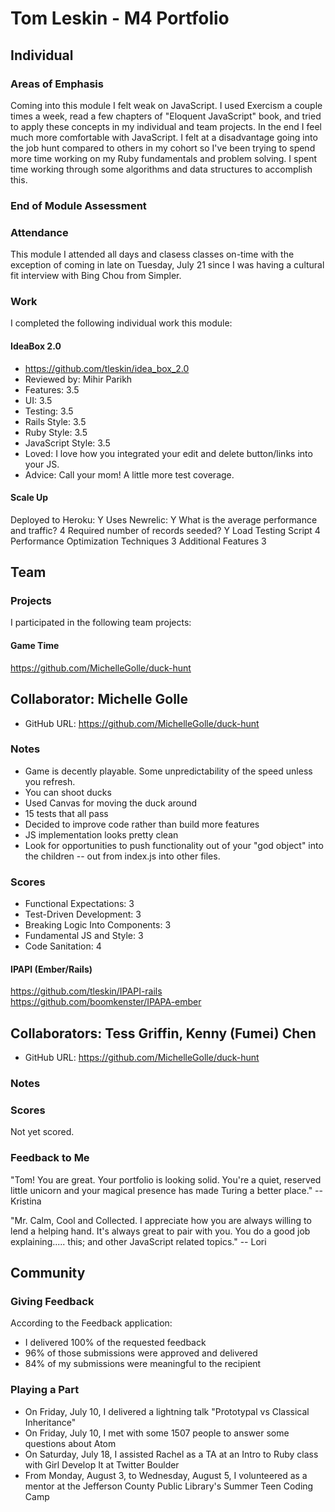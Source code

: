 # Tom Leskin - M4 Portfolio

## Individual

### Areas of Emphasis

Coming into this module I felt weak on JavaScript. I used Exercism a couple times a week, read a few chapters of "Eloquent JavaScript" book, and tried to apply these concepts in my individual and team projects. In the end I feel much more comfortable with JavaScript. I felt at a disadvantage going into the job hunt compared to others in my cohort so I've been trying to spend more time working on my Ruby fundamentals and problem solving. I spent time working through some algorithms and data structures to accomplish this.

### End of Module Assessment

### Attendance

This module I attended all days and clasess classes on-time with the exception of coming in late on Tuesday, July 21 since I was having a cultural fit interview with Bing Chou from Simpler.

### Work

I completed the following individual work this module:


#### IdeaBox 2.0

- https://github.com/tleskin/idea_box_2.0
- Reviewed by: Mihir Parikh
- Features: 3.5
- UI: 3.5
- Testing: 3.5
- Rails Style: 3.5
- Ruby Style: 3.5
- JavaScript Style: 3.5
- Loved: I love how you integrated your edit and delete button/links into your JS.
- Advice: Call your mom! A little more test coverage.

#### Scale Up

Deployed to Heroku: Y
Uses Newrelic: Y
What is the average performance and traffic? 4
Required number of records seeded? Y
Load Testing Script 4
Performance Optimization Techniques 3
Additional Features 3

## Team

### Projects

I participated in the following team projects:

#### Game Time

https://github.com/MichelleGolle/duck-hunt

## Collaborator: Michelle Golle

* GitHub URL: https://github.com/MichelleGolle/duck-hunt

### Notes

* Game is decently playable. Some unpredictability of the speed unless you refresh.
* You can shoot ducks
* Used Canvas for moving the duck around
* 15 tests that all pass
* Decided to improve code rather than build more features
* JS implementation looks pretty clean
* Look for opportunities to push functionality out of your "god object" into the children -- out from index.js into other files.

### Scores

* Functional Expectations: 3
* Test-Driven Development: 3
* Breaking Logic Into Components: 3
* Fundamental JS and Style: 3
* Code Sanitation: 4

#### IPAPI (Ember/Rails)

https://github.com/tleskin/IPAPI-rails
https://github.com/boomkenster/IPAPA-ember

## Collaborators: Tess Griffin, Kenny (Fumei) Chen

* GitHub URL: https://github.com/MichelleGolle/duck-hunt

### Notes

### Scores

Not yet scored.

### Feedback to Me

"Tom! You are great. Your portfolio is looking solid. You're a quiet, reserved little unicorn and your magical presence has made Turing a better place." -- Kristina

"Mr. Calm, Cool and Collected. I appreciate how you are always willing to lend a helping hand. It's always great to pair with you. You do a good job explaining..... this; and other JavaScript related topics." -- Lori

## Community

### Giving Feedback

According to the Feedback application:

* I delivered 100% of the requested feedback
* 96% of those submissions were approved and delivered
* 84% of my submissions were meaningful to the recipient

### Playing a Part

* On Friday, July 10, I delivered a lightning talk "Prototypal vs Classical Inheritance"
* On Friday, July 10, I met with some 1507 people to answer some questions about Atom
* On Saturday, July 18, I assisted Rachel as a TA at an Intro to Ruby class with Girl Develop It at Twitter Boulder
* From Monday, August 3, to Wednesday, August 5, I volunteered as a mentor at the Jefferson County Public Library's Summer Teen Coding Camp

